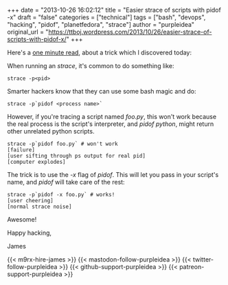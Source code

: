+++
date = "2013-10-26 16:02:12"
title = "Easier strace of scripts with pidof -x"
draft = "false"
categories = ["technical"]
tags = ["bash", "devops", "hacking", "pidof", "planetfedora", "strace"]
author = "purpleidea"
original_url = "https://ttboj.wordpress.com/2013/10/26/easier-strace-of-scripts-with-pidof-x/"
+++

Here's a <span style="text-decoration:underline;">one minute read</span>, about a trick which I discovered today:

When running an <em>strace</em>, it's common to do something like:
```
strace -p<pid>
```
Smarter hackers know that they can use some bash magic and do:
```
strace -p`pidof <process name>`
```
However, if you're tracing a script named <em>foo.py</em>, this won't work because the real process is the script's interpreter, and <em>pidof python</em>, might return other unrelated python scripts.
```
strace -p`pidof foo.py` # won't work
[failure]
[user sifting through ps output for real pid]
[computer explodes]
```
The trick is to use the <em>-x</em> flag of <em>pidof</em>. This will let you pass in your script's name, and <em>pidof</em> will take care of the rest:
```
strace -p`pidof -x foo.py` # works!
[user cheering]
[normal strace noise]
```
Awesome!

Happy hacking,

James

{{< m9rx-hire-james >}}
{{< mastodon-follow-purpleidea >}}
{{< twitter-follow-purpleidea >}}
{{< github-support-purpleidea >}}
{{< patreon-support-purpleidea >}}
